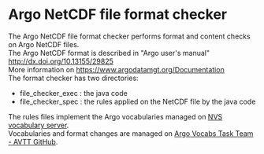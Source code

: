 # Argo NetCDF file format checker
The Argo NetCDF file format checker performs format and content checks on Argo NetCDF files.  
The Argo NetCDF format is described in "Argo user's manual" http://dx.doi.org/10.13155/29825  
More information on https://www.argodatamgt.org/Documentation  
The format checker has two directories:
- file_checker_exec : the java code
- file_checker_spec : the rules applied on the NetCDF file by the java code

The rules files implement the Argo vocabularies managed on [NVS vocabulary server](https://vocab.nerc.ac.uk/search_nvs/).  
Vocabularies and format changes are managed on [Argo Vocabs Task Team - AVTT GitHub]([https://github.com/orgs/OneArgo/projects/2]).
